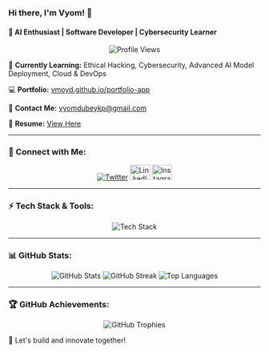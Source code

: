 ### Hi there, I'm <b>Vyom</b>! 👋
#### 🚀 AI Enthusiast | Software Developer | Cybersecurity Learner

<p align="center">
  <img src="https://komarev.com/ghpvc/?username=vmoyd&label=Profile%20Views&color=0e75b6&style=flat" alt="Profile Views" />
</p>

🌱 **Currently Learning:** Ethical Hacking, Cybersecurity, Advanced AI Model Deployment, Cloud & DevOps

💻 **Portfolio:** [vmoyd.github.io/portfolio-app](https://vmoyd.github.io/portfolio-app/)

📩 **Contact Me:** [vyomdubeykp@gmail.com](mailto:vyomdubeykp@gmail.com)

📄 **Resume:** [View Here](https://vmoyd.github.io/portfolio-app/#contact)

---
### 🔗 Connect with Me:
<p align="center">
  <a href=""
  <a href="https://x.com/dubey_vyom_" target="_blank"><img src="https://img.shields.io/twitter/follow/dubey_vyom_?logo=twitter&style=for-the-badge" alt="Twitter" /></a>
  <a href="https://linkedin.com/in/vyom-dubey" target="_blank"><img src="https://raw.githubusercontent.com/rahuldkjain/github-profile-readme-generator/master/src/images/icons/Social/linked-in-alt.svg" alt="LinkedIn" height="30" width="40" /></a>
  <a href="https://instagram.com/vyom_dubey_" target="_blank"><img src="https://raw.githubusercontent.com/rahuldkjain/github-profile-readme-generator/master/src/images/icons/Social/instagram.svg" alt="Instagram" height="30" width="40" /></a>
</p>

---
### ⚡ Tech Stack & Tools:
<p align="center">
  <img src="https://skillicons.dev/icons?i=python,cpp,java,javascript,typescript,react,nodejs,docker,kubernetes,aws,azure,gcp,git,linux,html,css,tailwind,mysql,mongodb,postgres,redis,tensorflow,pytorch" alt="Tech Stack" />
</p>

---
### 📊 GitHub Stats:
<p align="center">
  <img src="https://github-readme-stats.vercel.app/api?username=vmoyd&show_icons=true&theme=tokyonight" alt="GitHub Stats" />
  <img src="https://github-readme-streak-stats.herokuapp.com/?user=vmoyd&theme=tokyonight" alt="GitHub Streak" />
  <img src="https://github-readme-stats.vercel.app/api/top-langs/?username=vmoyd&layout=compact&theme=tokyonight" alt="Top Languages" />
</p>

---
### 🏆 GitHub Achievements:
<p align="center">
  <img src="https://github-profile-trophy.vercel.app/?username=vmoyd&theme=tokyonight&no-frame=true&margin-w=15" alt="GitHub Trophies" />
</p>

🚀 Let's build and innovate together!
